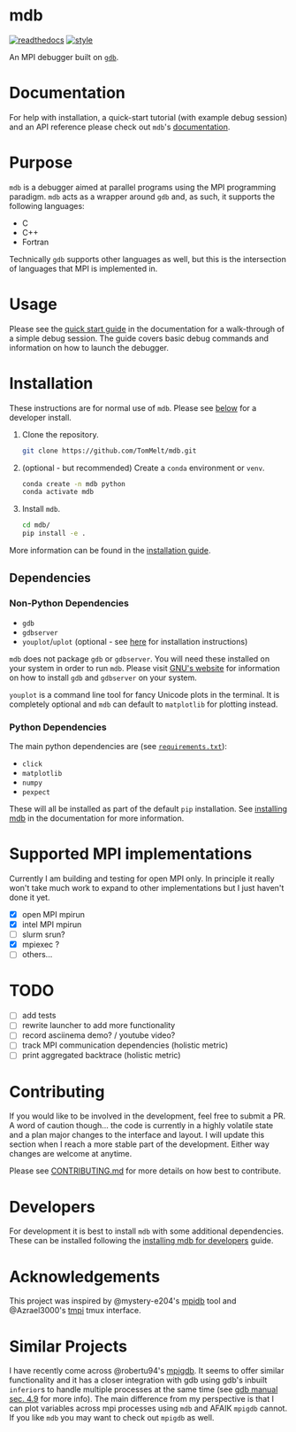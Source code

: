 # mdb

[![readthedocs](https://readthedocs.org/projects/mdb/badge/?version=latest)](https://mdb.readthedocs.io/en/latest/?badge=latest)
[![style](https://github.com/TomMelt/mdb/actions/workflows/code-validation.yml/badge.svg?branch=main)](https://github.com/TomMelt/mdb/actions/workflows/code-validation.yml)

An MPI debugger built on [`gdb`](https://www.sourceware.org/gdb/).

# Documentation

For help with installation, a quick-start tutorial (with example debug session) and an API reference please check out `mdb`'s
[documentation](https://mdb.readthedocs.io/en/latest/).

# Purpose

`mdb` is a debugger aimed at parallel programs using the MPI programming paradigm. `mdb` acts as a wrapper around `gdb` and, as
such, it supports the following languages:

* C
* C++
* Fortran

Technically `gdb` supports other languages as well, but this is the intersection of languages that MPI is implemented in.

# Usage

Please see the [quick start guide](https://mdb.readthedocs.io/en/latest/quickstart.html#quick-start) in the documentation for a
walk-through of a simple debug session. The guide covers basic debug commands and information on how to launch the debugger.

# Installation

These instructions are for normal use of `mdb`. Please see [below](#Developers) for a developer install.

1. Clone the repository.

    ```bash
    git clone https://github.com/TomMelt/mdb.git
    ```

2. (optional - but recommended) Create a `conda` environment or `venv`.

    ```bash
    conda create -n mdb python
    conda activate mdb
    ```

3. Install `mdb`.

    ```bash
    cd mdb/
    pip install -e .
    ```

More information can be found in the [installation
guide](https://mdb.readthedocs.io/en/latest/installation.html#installing-mdb).

## Dependencies

### Non-Python Dependencies

* `gdb`
* `gdbserver`
* `youplot`/`uplot` (optional - see [here](https://github.com/red-data-tools/YouPlot) for installation instructions)

`mdb` does not package `gdb` or `gdbserver`. You will need these installed on your system in order to run `mdb`. Please visit
[GNU's website](https://sourceware.org/gdb/) for information on how to install `gdb` and `gdbserver` on your system.

`youplot` is a command line tool for fancy Unicode plots in the terminal. It is completely optional and `mdb` can default to
`matplotlib` for plotting instead.

### Python Dependencies

The main python dependencies are (see [`requirements.txt`](requirements.txt)):

* `click`
* `matplotlib`
* `numpy`
* `pexpect`

These will all be installed as part of the default `pip` installation. See [installing
mdb](https://mdb.readthedocs.io/en/latest/installation.html#installing-mdb) in the documentation for more information.

# Supported MPI implementations

Currently I am building and testing for open MPI only. In principle it really won't take much work to expand to other
implementations but I just haven't done it yet.

- [x] open MPI mpirun
- [x] intel MPI mpirun
- [ ] slurm srun?
- [x] mpiexec ?
- [ ] others...

# TODO

- [ ] add tests
- [ ] rewrite launcher to add more functionality
- [ ] record asciinema demo? / youtube video?
- [ ] track MPI communication dependencies (holistic metric)
- [ ] print aggregated backtrace (holistic metric)

# Contributing

If you would like to be involved in the development, feel free to submit a PR. A word of caution though... the code is currently
in a highly volatile state and a plan major changes to the interface and layout. I will update this section when I reach a more
stable part of the development. Either way changes are welcome at anytime.

Please see [CONTRIBUTING.md](CONTRIBUTING.md) for more details on how best to contribute.

# Developers

For development it is best to install `mdb` with some additional dependencies. These can be installed following the [installing
mdb for developers](https://mdb.readthedocs.io/en/latest/installation.html#for-developers) guide.

# Acknowledgements

This project was inspired by @mystery-e204's [mpidb](https://github.com/mystery-e204/mpidb) tool and @Azrael3000's
[tmpi](https://github.com/Azrael3000/tmpi) tmux interface.

# Similar Projects

I have recently come across @robertu94's [mpigdb](https://github.com/robertu94/mpigdb). It seems to offer similar functionality
and it has a closer integration with gdb using gdb's inbuilt `inferior`s to handle multiple processes at the same time (see
[gdb manual sec. 4.9](https://sourceware.org/gdb/current/onlinedocs/gdb.html/Inferiors-Connections-and-Programs.html#Inferiors-Connections-and-Programs)
for more info). The main difference from my perspective is that I can plot variables across mpi processes using `mdb` and AFAIK
`mpigdb` cannot. If you like `mdb` you may want to check out `mpigdb` as well.
